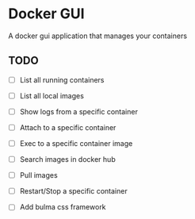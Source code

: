 # Docker GUI
A docker gui application that manages your containers

## TODO

- [ ] List all running containers
- [ ] List all local images
- [ ] Show logs from a specific container
- [ ] Attach to a specific container
- [ ] Exec to a specific container image
- [ ] Search images in docker hub
- [ ] Pull images
- [ ] Restart/Stop a specific container
- [ ] Add bulma css framework

